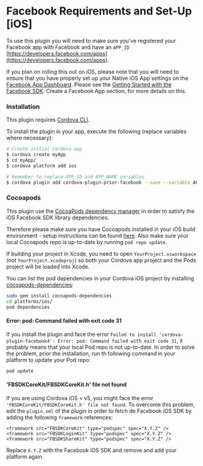 # Facebook Requirements and Set-Up [iOS]

To use this plugin you will need to make sure you've registered your Facebook app with Facebook and have an `APP_ID` [https://developers.facebook.com/apps](https://developers.facebook.com/apps).

If you plan on rolling this out on iOS, please note that you will need to ensure that you have properly set up your Native iOS App settings on the [Facebook App Dashboard](http://developers.facebook.com/apps). Please see the [Getting Started with the Facebook SDK](https://developers.facebook.com/docs/ios/getting-started/): Create a Facebook App section, for more details on this.

### Installation

This plugin requires [Cordova CLI](http://cordova.apache.org/docs/en/3.5.0/guide_cli_index.md.html).

To install the plugin in your app, execute the following (replace variables where necessary):

```sh
# Create initial Cordova app
$ cordova create myApp
$ cd myApp/
$ cordova platform add ios

# Remember to replace APP_ID and APP_NAME variables
$ cordova plugin add cordova-plugin-prior-facebook --save --variable APP_ID="123456789" --variable APP_NAME="myApplication"
```

### Cocoapods

This plugin use the [CocoaPods dependency manager](https://cocoapods.org) in order to satisfy the iOS Facebook SDK library dependencies.

Therefore please make sure you have Cocoapods installed in your iOS build environment - setup instructions can be found [here](https://cocoapods.org/). Also make sure your local Cocoapods repo is up-to-date by running `pod repo update`.

If building your project in Xcode, you need to open `YourProject.xcworkspace` (not `YourProject.xcodeproj`) so both your Cordova app project and the Pods project will be loaded into Xcode.

You can list the pod dependencies in your Cordova iOS project by installing [cocoapods-dependencies](https://github.com/segiddins/cocoapods-dependencies):

```bash
sudo gem install cocoapods-dependencies
cd platforms/ios/
pod dependencies
 ```

#### Error: pod: Command failed with exit code 31

If you install the plugin and face the error `Failed to install 'cordova-plugin-facebook4': Error: pod: Command failed with exit code 31`, it probably means that your local Pod repo is not up-to-date. In order to solve the problem, prior the installation, run th following command in your platform to update your Pod repo:

```bash
pod update
```

#### 'FBSDKCoreKit/FBSDKCoreKit.h' file not found

If you are using Cordova iOS < v5, you might face the error `'FBSDKCoreKit/FBSDKCoreKit.h' file not found`. To overcome this problem, edit the `plugin.xml` of the plugin in order to fetch de Facebook iOS SDK by adding the following `framework` references:

```
<framework src="FBSDKCoreKit" type="podspec" spec="X.Y.Z" />
<framework src="FBSDKLoginKit" type="podspec" spec="X.Y.Z" />
<framework src="FBSDKShareKit" type="podspec" spec="X.Y.Z" />
```

Replace `X.Y.Z` with the Facebook iOS SDK and remove and add your platform again.
